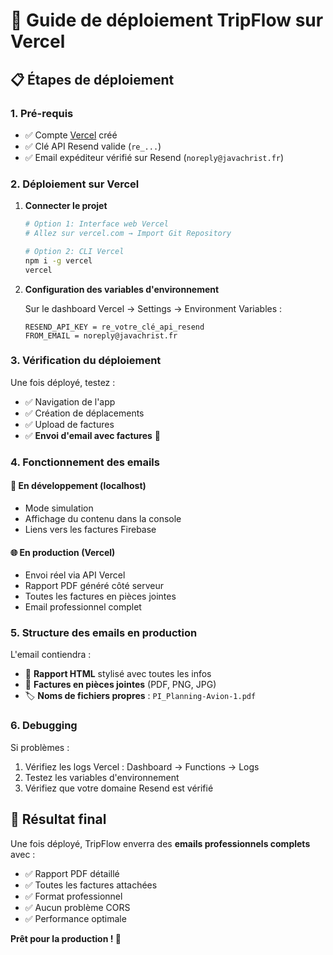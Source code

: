 # 🚀 Guide de déploiement TripFlow sur Vercel

## 📋 Étapes de déploiement

### 1. **Pré-requis**

- ✅ Compte [Vercel](https://vercel.com) créé
- ✅ Clé API Resend valide (`re_...`)
- ✅ Email expéditeur vérifié sur Resend (`noreply@javachrist.fr`)

### 2. **Déploiement sur Vercel**

1. **Connecter le projet**

   ```bash
   # Option 1: Interface web Vercel
   # Allez sur vercel.com → Import Git Repository

   # Option 2: CLI Vercel
   npm i -g vercel
   vercel
   ```

2. **Configuration des variables d'environnement**

   Sur le dashboard Vercel → Settings → Environment Variables :

   ```
   RESEND_API_KEY = re_votre_clé_api_resend
   FROM_EMAIL = noreply@javachrist.fr
   ```

### 3. **Vérification du déploiement**

Une fois déployé, testez :

- ✅ Navigation de l'app
- ✅ Création de déplacements
- ✅ Upload de factures
- ✅ **Envoi d'email avec factures** 🎯

### 4. **Fonctionnement des emails**

#### 🔧 **En développement (localhost)**

- Mode simulation
- Affichage du contenu dans la console
- Liens vers les factures Firebase

#### 🌐 **En production (Vercel)**

- Envoi réel via API Vercel
- Rapport PDF généré côté serveur
- Toutes les factures en pièces jointes
- Email professionnel complet

### 5. **Structure des emails en production**

L'email contiendra :

- 📧 **Rapport HTML** stylisé avec toutes les infos
- 📎 **Factures en pièces jointes** (PDF, PNG, JPG)
- 🏷️ **Noms de fichiers propres** : `PI_Planning-Avion-1.pdf`

### 6. **Debugging**

Si problèmes :

1. Vérifiez les logs Vercel : Dashboard → Functions → Logs
2. Testez les variables d'environnement
3. Vérifiez que votre domaine Resend est vérifié

## 🎉 Résultat final

Une fois déployé, TripFlow enverra des **emails professionnels complets** avec :

- ✅ Rapport PDF détaillé
- ✅ Toutes les factures attachées
- ✅ Format professionnel
- ✅ Aucun problème CORS
- ✅ Performance optimale

**Prêt pour la production ! 🚀**
